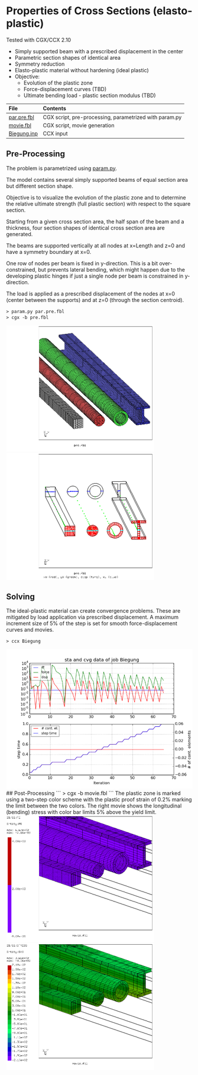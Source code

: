 # Properties of Cross Sections (elasto-plastic)
Tested with CGX/CCX 2.10

+ Simply supported beam with a prescribed displacement in the center
+ Parametric section shapes of identical area
+ Symmetry reduction
+ Elasto-plastic material without hardening (ideal plastic)
+ Objective:
  + Evolution of the plastic zone
  + Force-displacement curves (TBD)
  + Ultimate bending load - plastic section modulus (TBD)


File                           | Contents    
 :-------------                | :-------------
 [par.pre.fbl](par.pre.fbl)    | CGX script, pre-processing, parametrized with param.py
 [movie.fbl](movie.fbl)        | CGX script, movie generation
 [Biegung.inp](Biegung.inp)    | CCX input



## Pre-Processing

The problem is parametrized using [param.py](../../../Scripts/param.py).

The model contains several simply supported beams of equal section area but different section shape.

Objective is to visualize the evolution of the plastic zone and to determine the relative ultimate strength (full plastic section) with respect to the square section.

Starting from a given cross section area, the half span of the beam and a thickness, four section shapes of identical cross section area are generated.

The beams are supported vertically at all nodes at x=Length and z=0 and have a symmetry boundary at x=0.

One row of nodes per beam is fixed in y-direction. This is a bit over-constrained, but prevents lateral bending, which might happen due to the developing plastic hinges if just a single node per beam is constrained in y-direction.

The load is applied as a prescribed displacement of the nodes at x=0 (center between the supports) and at z=0 (through the section centroid).
```
> param.py par.pre.fbl
> cgx -b pre.fbl
```
<img src="mesh.png" width="400" title="Mesh density is biased towards the center section at x=0">
<img src="sets.png" width="400" title="">

## Solving
The ideal-plastic material can create convergence problems. These are mitigated by load application via prescribed displacement. A maximum increment size of 5% of the step is set for smooth force-displacement curves and movies.
```
> ccx Biegung
```
<img src="Biegung.png" >
## Post-Processing
```
> cgx -b movie.fbl
```
The plastic zone is marked using a two-step color scheme with the plastic proof strain of 0.2% marking the limit between the two colors. The right movie shows the longitudinal (bending) stress with color bar limits 5% above the yield limit.

<img src="PE.gif" width="400" title="Plastic zone (plastic strain > 0.2%)">
<img src="SXX.gif" width="400" title="Bending stress">
